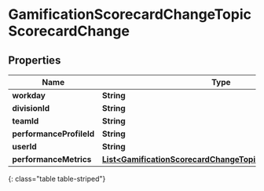 # GamificationScorecardChangeTopicScorecardChange


## Properties

| Name | Type | Description | Notes |
| ------------ | ------------- | ------------- | ------------- |
| **workday** | **String** |  |  [optional] |
| **divisionId** | **String** |  |  [optional] |
| **teamId** | **String** |  |  [optional] |
| **performanceProfileId** | **String** |  |  [optional] |
| **userId** | **String** |  |  [optional] |
| **performanceMetrics** | [**List&lt;GamificationScorecardChangeTopicPerformanceMetric&gt;**](GamificationScorecardChangeTopicPerformanceMetric) |  |  [optional] |
{: class="table table-striped"}



